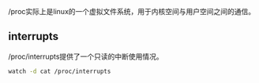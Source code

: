 /proc实际上是linux的一个虚拟文件系统，用于内核空间与用户空间之间的通信。

## interrupts

/proc/interrupts提供了一个只读的中断使用情况。

```bash
watch -d cat /proc/interrupts
```

